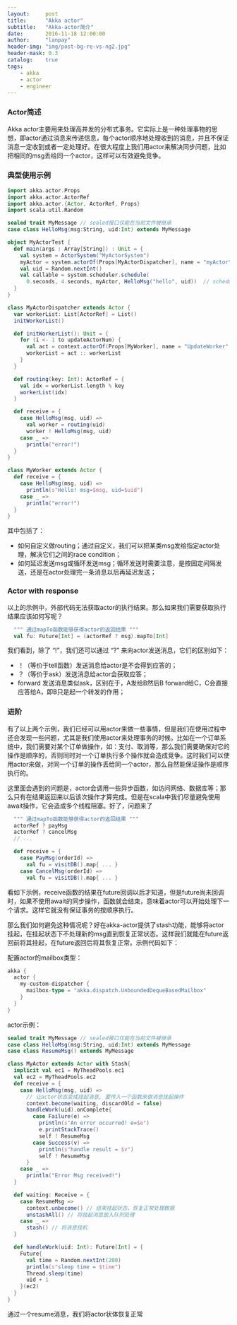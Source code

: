 ```yaml
---
layout:     post
title:      "Akka actor"
subtitle:   "Akka-actor简介"
date:       2016-11-18 12:00:00
author:     "lanpay"
header-img: "img/post-bg-re-vs-ng2.jpg"
header-mask: 0.3
catalog:    true
tags:
    - akka
    - actor
    - engineer
---
```


### Actor简述

Akka actor主要用来处理高并发的分布式事务。它实际上是一种处理事物的思想，即actor通过消息来传递信息，每个actor顺序地处理收到的消息，并且不保证消息一定收到或者一定处理好。在很大程度上我们用actor来解决同步问题，比如把相同的msg丢给同一个actor，这样可以有效避免竞争。

### 典型使用示例

```scala
import akka.actor.Props
import akka.actor.ActorRef
import akka.actor.{Actor, ActorRef, Props}
import scala.util.Random

sealed trait MyMessage // sealed接口仅能在当前文件被继承
case class HelloMsg(msg:String, uid:Int) extends MyMessage

object MyActorTest {
  def main(args : Array[String]) : Unit = {
    val system = ActorSystem("MyActorSystem")
    myActor = system.actorOf(Props[MyActorDispatcher], name = "myActor")
    val uid = Random.nextInt()
    val callable = system.scheduler.schedule(
      0.seconds, 4.seconds, myActor, HelloMsg("hello", uid))  // schedule用来延迟发送消息或循环发送消息
  }
}

class MyActorDispatcher extends Actor {
  var workerList: List[ActorRef] = List()
  initWorkerList()

  def initWorkerList(): Unit = {
    for (i <- 1 to updateActorNum) {
      val act = context.actorOf(Props[MyWorker], name = "UpdateWorker" + i)
      workerList = act :: workerList
    }
  }

  def routing(key: Int): ActorRef = {
    val idx = workerList.length % key
    workerList(idx)
  }

  def receive = {
    case HelloMsg(msg, uid) =>
      val worker = routing(uid)
      worker ! HelloMsg(msg, uid)
    case _ =>
      println("error!")
  }
}

class MyWorker extends Actor {
  def receive = {
    case HelloMsg(msg, uid) =>
      println(s"Hello! msg=$msg, uid=$uid")
    case _ =>
      println("error!")
  }
}
```

其中包括了：
- 如何自定义做routing；通过自定义，我们可以把某类msg发给指定actor处理，解决它们之间的race condition；
- 如何延迟发送msg或循环发送msg；循环发送时需要注意，是按固定间隔发送，还是在actor处理完一条消息以后再延迟发送；


### Actor with response

以上的示例中，外部代码无法获取actor的执行结果。那么如果我们需要获取执行结果应该如何写呢？

```scala
  """ 通过mapTo函数能够获得actor的返回结果 """
  val fu: Future[Int] = (actorRef ? msg).mapTo[Int]
```

我们看到，除了 “!”，我们还可以通过 “?” 来向actor发送消息，它们的区别如下：
- ！（等价于tell函数）发送消息给actor是不会得到应答的；
- ？（等价于ask）发送消息给actor会获取应答；
- forward 发送消息类似ask，区别在于，A发给B然后B forward给C，C会直接应答给A，即B只是起一个转发的作用；


### 进阶

有了以上两个示例，我们已经可以用actor来做一些事情，但是我们在使用过程中还会发现一些问题，尤其是我们使用actor来处理事务的时候。比如在一个订单系统中，我们需要对某个订单做操作，如：支付、取消等，那么我们需要确保对它的操作是顺序的，否则同时对一个订单执行多个操作就会造成竞争。这时我们可以使用actor来做，对同一个订单的操作丢给同一个actor，那么自然能保证操作是顺序执行的。

这里面会遇到的问题是，actor会调用一些异步函数，如访问网络、数据库等；那么只有在结果返回来以后该次操作才算完成。但是在scala中我们尽量避免使用await操作，它会造成多个线程阻塞。好了，问题来了

```scala
  """ 通过mapTo函数能够获得actor的返回结果 """ 
  actorRef ? payMsg
  actorRef ? cancelMsg
  // ...

  def receive = {
    case PayMsg(orderId) =>
      val fu = visitDB().map{ ... }
    case CancelMsg(orderId) =>  
      val fu = visitDB().map{ ... }
```

看如下示例，receive函数的结果在future回调以后才知道，但是future尚未回调时，如果不使用await的同步操作，函数就会结束，意味着actor可以开始处理下一个请求。这样它就没有保证事务的按顺序执行。

那么我们如何避免这种情况呢？好在akka-actor提供了stash功能，能够将actor挂起，在挂起状态下不处理新的msg直到恢复正常状态。这样我们就能在future返回前将其挂起，在future返回后将其恢复正常。示例代码如下：

配置actor的mailbox类型：

```scala
akka {
  actor {
    my-custom-dispatcher {
      mailbox-type = "akka.dispatch.UnboundedDequeBasedMailbox"
    }
  }
}
```

actor示例：

```scala
sealed trait MyMessage // sealed接口仅能在当前文件被继承
case class HelloMsg(msg:String, uid:Int) extends MyMessage
case class ResumeMsg() extends MyMessage

class MyActor extends Actor with Stash{
  implicit val ec1 = MyTheadPools.ec1
  val ec2 = MyTheadPools.ec2
  def receive = {
    case HelloMsg(msg, uid) =>
      // 让actor状态变成挂起消息, 要传入一个函数来做消息挂起操作
      context.become(waiting, discardOld = false)
      handleWork(uid).onComplete{
        case Failure(e) =>
          println(s"An error occurred! e=$e")
          e.printStackTrace()
          self ! ResumeMsg
        case Success(v) =>
          println(s"handle result = $v")
          self ! ResumeMsg
      }
    case _ =>
      println("Error Msg received!")
  }

  def waiting: Receive = {
    case ResumeMsg =>
      context.unbecome() // 结束挂起状态，恢复正常处理数据
      unstashAll() // 将挂起消息放入队列处理
    case _ =>
      stash() // 将消息挂机
  }

  def handleWork(uid: Int): Future[Int] = {
    Future{
      val time = Random.nextInt(200)
      println(s"sleep time = $time")
      Thread.sleep(time)
      uid + 1
    }(ec2)
  }
}
```

通过一个resume消息，我们将actor状体恢复正常


